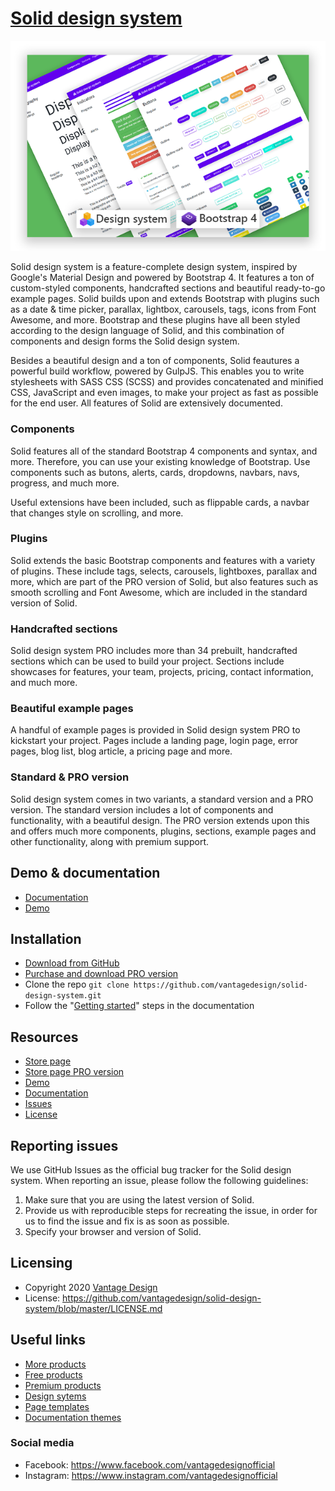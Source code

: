 # [Solid design system](https://docs.vantage-design.com/solid/demo)

![Product thumbnail](https://github.com/vantagedesign/assets/blob/master/solid-design-system/solid-thumbnail-shadow.png)

Solid design system is a feature-complete design system, inspired by Google's Material Design and powered by Bootstrap 4. It features a ton of custom-styled components, handcrafted sections and beautiful ready-to-go example pages. Solid builds upon and extends Bootstrap with plugins such as a date & time picker, parallax, lightbox, carousels, tags, icons from Font Awesome, and more. Bootstrap and these plugins have all been styled according to the design language of Solid, and this combination of components and design forms the Solid design system. 

Besides a beautiful design and a ton of components, Solid feautures a powerful build workflow, powered by GulpJS. This enables you to write stylesheets with SASS CSS (SCSS) and provides concatenated and minified CSS, JavaScript and even images, to make your project as fast as possible for the end user. All features of Solid are extensively documented.

### Components
Solid features all of the standard Bootstrap 4 components and syntax, and more. Therefore, you can use your existing knowledge of Bootstrap. Use components such as butons, alerts, cards, dropdowns, navbars, navs, progress, and much more. 

Useful extensions have been included, such as flippable cards, a navbar that changes style on scrolling, and more.

### Plugins
Solid extends the basic Bootstrap components and features with a variety of plugins. These include tags, selects, carousels, lightboxes, parallax and more, which are part of the PRO version of Solid, but also features such as smooth scrolling and Font Awesome, which are included in the standard version of Solid.

### Handcrafted sections
Solid design system PRO includes more than 34 prebuilt, handcrafted sections which can be used to build your project. Sections include showcases for features, your team, projects, pricing, contact information, and much more. 

### Beautiful example pages
A handful of example pages is provided in Solid design system PRO to kickstart your project. Pages include a landing page, login page, error pages, blog list, blog article, a pricing page and more.

### Standard & PRO version
Solid design system comes in two variants, a standard version and a PRO version. The standard version includes a lot of components and functionality, with a beautiful design. The PRO version extends upon this and offers much more components, plugins, sections, example pages and other functionality, along with premium support. 


## Demo & documentation

- [Documentation](https://docs.vantage-design.com/solid)
- [Demo](https://docs.vantage-design.com/solid/demo)



## Installation

- [Download from GitHub](https://github.com/vantagedesign/solid-design-system/releases)
- [Purchase and download PRO version](https://vantage-design.com/products/design-systems/2/solid-design-system-pro)
- Clone the repo `git clone https://github.com/vantagedesign/solid-design-system.git`
- Follow the "[Getting started](https://docs.vantage-design.com/solid/getting-started/usage/)" steps in the documentation

## Resources

- [Store page](https://vantage-design.com/products/design-systems/3/solid-design-system)
- [Store page PRO version](https://vantage-design.com/products/design-systems/2/solid-design-system-pro)
- [Demo](https://docs.vantage-design.com/solid/demo)
- [Documentation](https://docs.vantage-design.com/solid)
- [Issues](https://github.com/vantagedesign/solid-design-system/issues)
- [License](https://github.com/vantagedesign/solid-design-system/blob/master/LICENSE.md)


## Reporting issues

We use GitHub Issues as the official bug tracker for the Solid design system. When reporting an issue, please follow the following guidelines:

1. Make sure that you are using the latest version of Solid.
2. Provide us with reproducible steps for recreating the issue, in order for us to find the issue and fix is as soon as possible.
3. Specify your browser and version of Solid.


## Licensing

- Copyright 2020 [Vantage Design](https://vantage-design.com)
- License: https://github.com/vantagedesign/solid-design-system/blob/master/LICENSE.md

## Useful links

- [More products](https://vantage-design.com)
- [Free products](https://vantage-design.com/products/free-products/)
- [Premium products](https://vantage-design.com/products/premium-products/)
- [Design sytems](https://vantage-design.com/products/design-systems/)
- [Page templates](https://vantage-design.com/products/page-templates/)
- [Documentation themes](https://vantage-design.com/products/documentation-themes/)

### Social media

- Facebook: <https://www.facebook.com/vantagedesignofficial>
- Instagram: <https://www.instagram.com/vantagedesignofficial>